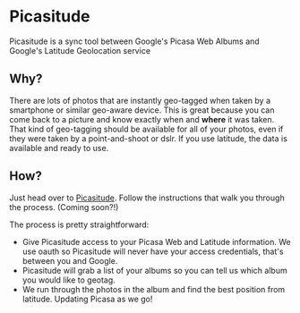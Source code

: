 Picasitude
==========
Picasitude is a sync tool between Google's Picasa Web Albums and Google's Latitude Geolocation service  

Why?
----
There are lots of photos that are instantly geo-tagged when taken by a smartphone or similar geo-aware device. This is great because you can come back to a picture and know exactly when and **where** it was taken. That kind of geo-tagging should be available for all of your photos, even if they were taken by a point-and-shoot or dslr. If you use latitude, the data is available and ready to use.

How?
----
Just head over to [Picasitude](http://picasatude.appspot.com). Follow the instructions that walk you through the process. (Coming soon?!)  

The process is pretty straightforward:

*  Give Picasitude access to your Picasa Web and Latitude information. We use oauth so Picasitude will never have your access credentials, that's between you and Google.  
*  Picasitude will grab a list of your albums so you can tell us which album you would like to geotag.  
*  We run through the photos in the album and find the best position from latitude. Updating Picasa as we go!  




